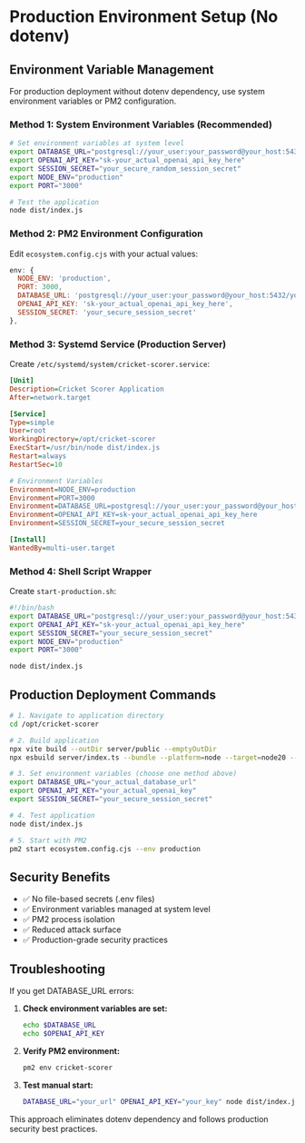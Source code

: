 # Production Environment Setup (No dotenv)

## Environment Variable Management

For production deployment without dotenv dependency, use system environment variables or PM2 configuration.

### Method 1: System Environment Variables (Recommended)

```bash
# Set environment variables at system level
export DATABASE_URL="postgresql://your_user:your_password@your_host:5432/your_database"
export OPENAI_API_KEY="sk-your_actual_openai_api_key_here"
export SESSION_SECRET="your_secure_random_session_secret"
export NODE_ENV="production"
export PORT="3000"

# Test the application
node dist/index.js
```

### Method 2: PM2 Environment Configuration

Edit `ecosystem.config.cjs` with your actual values:

```javascript
env: {
  NODE_ENV: 'production',
  PORT: 3000,
  DATABASE_URL: 'postgresql://your_user:your_password@your_host:5432/your_database',
  OPENAI_API_KEY: 'sk-your_actual_openai_api_key_here',
  SESSION_SECRET: 'your_secure_session_secret'
},
```

### Method 3: Systemd Service (Production Server)

Create `/etc/systemd/system/cricket-scorer.service`:

```ini
[Unit]
Description=Cricket Scorer Application
After=network.target

[Service]
Type=simple
User=root
WorkingDirectory=/opt/cricket-scorer
ExecStart=/usr/bin/node dist/index.js
Restart=always
RestartSec=10

# Environment Variables
Environment=NODE_ENV=production
Environment=PORT=3000
Environment=DATABASE_URL=postgresql://your_user:your_password@your_host:5432/your_database
Environment=OPENAI_API_KEY=sk-your_actual_openai_api_key_here
Environment=SESSION_SECRET=your_secure_session_secret

[Install]
WantedBy=multi-user.target
```

### Method 4: Shell Script Wrapper

Create `start-production.sh`:

```bash
#!/bin/bash
export DATABASE_URL="postgresql://your_user:your_password@your_host:5432/your_database"
export OPENAI_API_KEY="sk-your_actual_openai_api_key_here"
export SESSION_SECRET="your_secure_session_secret"
export NODE_ENV="production"
export PORT="3000"

node dist/index.js
```

## Production Deployment Commands

```bash
# 1. Navigate to application directory
cd /opt/cricket-scorer

# 2. Build application
npx vite build --outDir server/public --emptyOutDir
npx esbuild server/index.ts --bundle --platform=node --target=node20 --outfile=dist/index.js --packages=external --format=esm

# 3. Set environment variables (choose one method above)
export DATABASE_URL="your_actual_database_url"
export OPENAI_API_KEY="your_actual_openai_key"
export SESSION_SECRET="your_secure_session_secret"

# 4. Test application
node dist/index.js

# 5. Start with PM2
pm2 start ecosystem.config.cjs --env production
```

## Security Benefits

- ✅ No file-based secrets (.env files)
- ✅ Environment variables managed at system level
- ✅ PM2 process isolation
- ✅ Reduced attack surface
- ✅ Production-grade security practices

## Troubleshooting

If you get DATABASE_URL errors:

1. **Check environment variables are set:**
   ```bash
   echo $DATABASE_URL
   echo $OPENAI_API_KEY
   ```

2. **Verify PM2 environment:**
   ```bash
   pm2 env cricket-scorer
   ```

3. **Test manual start:**
   ```bash
   DATABASE_URL="your_url" OPENAI_API_KEY="your_key" node dist/index.js
   ```

This approach eliminates dotenv dependency and follows production security best practices.